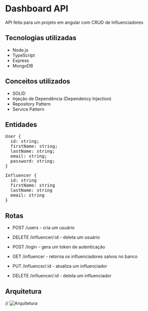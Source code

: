 # Dashboard API

API feita para um projeto em angular com CRUD de Influenciadores

## Tecnologias utilizadas

- Node.js
- TypeScript
- Express
- MongoDB

## Conceitos utilizados

- SOLID
- Injeção de Dependência (Dependency Injection)
- Repository Pattern
- Service Pattern

## Entidades

<pre>
User {
  id: string;
  firstName: string;
  lastName: string;
  email: string;
  password: string;
}</pre>

<pre>
Influencer {
  id: string
  firstName: string
  lastName: string
  email: string
}</pre>

## Rotas


- POST /users - cria um usuário
- DELETE /influencer/:id - deleta um usuário
- POST /login - gera um token de autenticação

  
- GET /influencer - retorna os influenciadores salvos no banco
- PUT /influencer/:id - atualiza um influenciador
- DELETE /influencer/:id - deleta um influenciador

## Arquitetura

// ![Arquitetura](https://imgur.com/k5mXFoZ.png)
